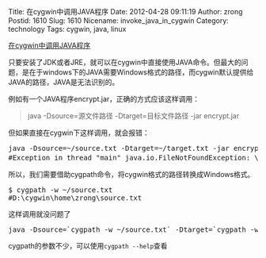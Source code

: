 Title: 在cygwin中调用JAVA程序
Date: 2012-04-28 09:11:19
Author: zrong
Postid: 1610
Slug: 1610
Nicename: invoke_java_in_cygwin
Category: technology
Tags: cygwin, java, linux

[在cygwin中调用JAVA程序](http://zengrong.net/post/1610.htm)

只要安装了JDK或者JRE，就可以在cygwin中直接使用JAVA命令。但最大的问题，是在于windows下的JAVA需要Windows格式的路径，而cygwin默认提供给JAVA的路径，JAVA是无法识别的。

例如有一个JAVA程序encrypt.jar，正确的方式应该这样调用：<!--more-->

>java -Dsource=源文件路径 -Dtarget=目标文件路径 -jar encrypt.jar

但如果直接在cygwin下这样调用，就会报错：

<pre lang="BASH">
java -Dsource=~/source.txt -Dtarget=~/target.txt -jar encrypt.jar
#Exception in thread "main" java.io.FileNotFoundException: \home\zrong\source.txt (系统找不到指定的路径。)
</pre>

所以，我们需要借助cygpath命令，将cygwin格式的路径转换成Windows格式。

<pre lang="BASH">
$ cygpath -w ~/source.txt
#D:\cygwin\home\zrong\source.txt
</pre>

这样调用就没问题了

<pre lang="BASH">
java -Dsource=`cygpath -w ~/source.txt` -Dtarget=`cygpath -w ~/target.txt` -jar encrypt.jar
</pre>

cygpath的参数不少，可以使用`cygpath --help`查看
